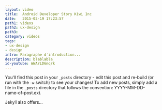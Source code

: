 ```yaml
---
layout: video
title:  Android Developer Story Kiwi Inc
date:   2015-02-19 17:23:57
path1: videos
path2: ux-design
path3:
category: videos
tags:
- ux-design
- design
intro: Paragraphe d'introduction...
description: blablabla
id-youtube: WWArLD6nqrk
---
```


You'll find this post in your `_posts` directory - edit this post and re-build (or run with the `-w` switch) to see your changes!
To add new posts, simply add a file in the `_posts` directory that follows the convention: YYYY-MM-DD-name-of-post.ext.

Jekyll also offers...